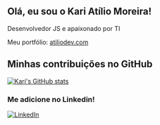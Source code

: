 ## Olá, eu sou o Kari Atílio Moreira!

Desenvolvedor JS e apaixonado por TI

Meu portfólio: [atiliodev.com](https://www.atiliodev.com/)


## Minhas contribuições no GitHub

[![Kari's GitHub stats](https://github-readme-stats.vercel.app/api?username=karimoreira&show_icons=true&theme=transparent&hide_title=true&hide_border=true)](https://github.com/karimoreira)


### Me adicione no Linkedin!

[![LinkedIn](https://img.shields.io/badge/LinkedIn-0077B5?style=for-the-badge&logo=linkedin&logoColor=white)](https://www.linkedin.com/in/atiliomoreira/)
